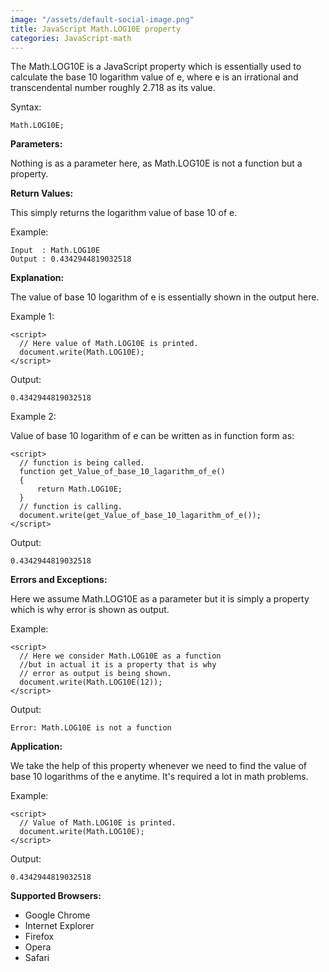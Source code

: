 ```yaml
---
image: "/assets/default-social-image.png"
title: JavaScript Math.LOG10E property
categories: JavaScript-math
---
```


The Math.LOG10E is a JavaScript property which is essentially used to calculate the base 10 logarithm value of e, where e is an irrational and transcendental number roughly 2.718 as its value.

Syntax:

`Math.LOG10E;`

**Parameters:**

Nothing is as a parameter here, as Math.LOG10E is not a function but a property.

**Return Values:**

This simply returns the logarithm value of base 10 of e.

Example:

```
Input  : Math.LOG10E
Output : 0.4342944819032518
```

**Explanation:**

The value of base 10 logarithm of e is essentially shown in the output here.

Example 1:

```
<script> 
  // Here value of Math.LOG10E is printed. 
  document.write(Math.LOG10E); 
</script> 
```

Output:

`0.4342944819032518`

Example 2:

Value of base 10 logarithm of e can be written as in function form as:

```
<script> 
  // function is being called. 
  function get_Value_of_base_10_lagarithm_of_e() 
  { 
      return Math.LOG10E; 
  } 
  // function is calling. 
  document.write(get_Value_of_base_10_lagarithm_of_e()); 
</script> 
```

Output:

`0.4342944819032518`

**Errors and Exceptions:**

Here we assume Math.LOG10E as a parameter but it is simply a property which is why error is shown as output.

Example:

```
<script> 
  // Here we consider Math.LOG10E as a function  
  //but in actual it is a property that is why 
  // error as output is being shown. 
  document.write(Math.LOG10E(12)); 
</script> 
```

Output:

`Error: Math.LOG10E is not a function`

**Application:**

We take the help of this property whenever we need to find the value of base 10 logarithms of the e anytime. It's required a lot in math problems.

Example:

```
<script> 
  // Value of Math.LOG10E is printed. 
  document.write(Math.LOG10E); 
</script> 
```

Output:

`0.4342944819032518`

**Supported Browsers:**

* Google Chrome
* Internet Explorer
* Firefox
* Opera
* Safari
